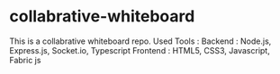 # collabrative-whiteboard
This is a collabrative whiteboard repo.
Used Tools : 
Backend : Node.js, Express.js, Socket.io, Typescript
Frontend : HTML5, CSS3, Javascript, Fabric js
